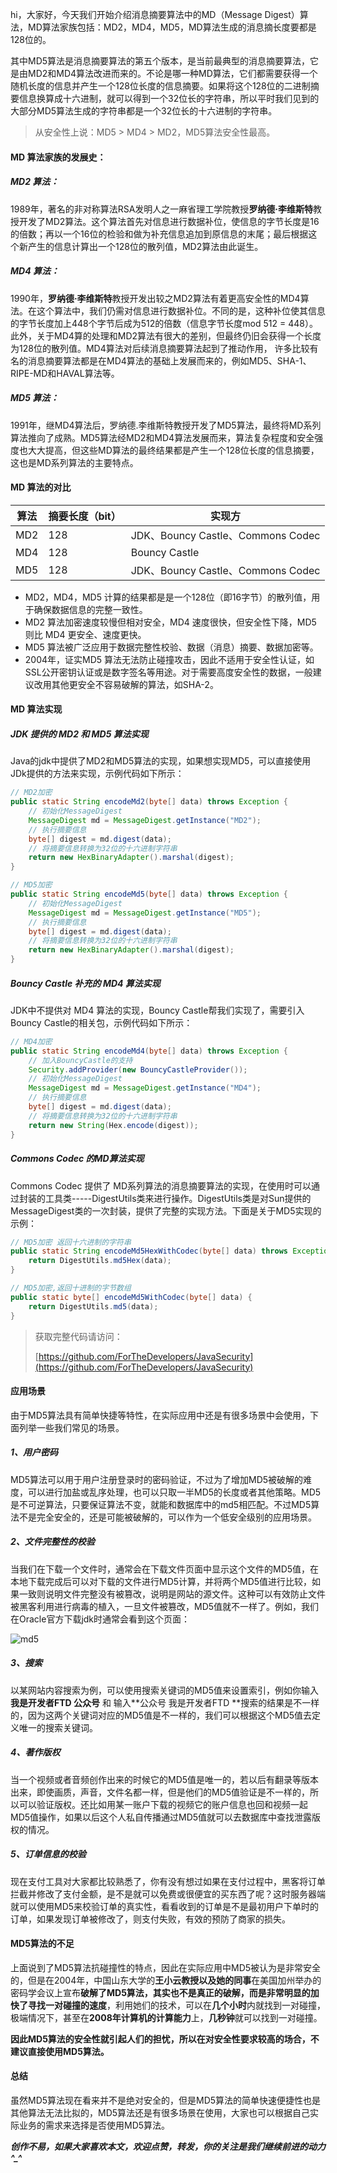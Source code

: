 hi，大家好，今天我们开始介绍消息摘要算法中的MD（Message Digest）算法，MD算法家族包括：MD2，MD4，MD5，MD算法生成的消息摘长度要都是128位的。

其中MD5算法是消息摘要算法的第五个版本，是当前最典型的消息摘要算法，它是由MD2和MD4算法改进而来的。不论是哪一种MD算法，它们都需要获得一个随机长度的信息并产生一个128位长度的信息摘要。如果将这个128位的二进制摘要信息换算成十六进制，就可以得到一个32位长的字符串，所以平时我们见到的大部分MD5算法生成的字符串都是一个32位长的十六进制的字符串。

> 从安全性上说：MD5 > MD4 > MD2，MD5算法安全性最高。

#### MD 算法家族的发展史：

##### MD2 算法：

1989年，著名的非对称算法RSA发明人之一麻省理工学院教授**罗纳德·李维斯特**教授开发了MD2算法。这个算法首先对信息进行数据补位，使信息的字节长度是16的倍数；再以一个16位的检验和做为补充信息追加到原信息的末尾；最后根据这个新产生的信息计算出一个128位的散列值，MD2算法由此诞生。

##### MD4 算法：

1990年，**罗纳德·李维斯特**教授开发出较之MD2算法有着更高安全性的MD4算法。在这个算法中，我们仍需对信息进行数据补位。不同的是，这种补位使其信息的字节长度加上448个字节后成为512的倍数（信息字节长度mod 512 = 448）。此外，关于MD4算的处理和MD2算法有很大的差别，但最终仍旧会获得一个长度为128位的散列值。MD4算法对后续消息摘要算法起到了推动作用， 许多比较有名的消息摘要算法都是在MD4算法的基础上发展而来的，例如MD5、SHA-1、RIPE-MD和HAVAL算法等。

##### MD5 算法：

1991年，继MD4算法后，罗纳德.李维斯特教授开发了MD5算法，最终将MD系列算法推向了成熟。MD5算法经MD2和MD4算法发展而来，算法复杂程度和安全强度也大大提高，但这些MD算法的最终结果都是产生一个128位长度的信息摘要，这也是MD系列算法的主要特点。

#### MD 算法的对比

| 算法 | 摘要长度（bit） | 实现方                            |
| ---- | --------------- | --------------------------------- |
| MD2  | 128             | JDK、Bouncy Castle、Commons Codec |
| MD4  | 128             | Bouncy Castle                     |
| MD5  | 128             | JDK、Bouncy Castle、Commons Codec |

- MD2，MD4，MD5 计算的结果都是是一个128位（即16字节）的散列值，用于确保数据信息的完整一致性。
- MD2 算法加密速度较慢但相对安全，MD4 速度很快，但安全性下降，MD5 则比 MD4 更安全、速度更快。
- MD5 算法被广泛应用于数据完整性校验、数据（消息）摘要、数据加密等。
- 2004年，证实MD5 算法无法防止碰撞攻击，因此不适用于安全性认证，如SSL公开密钥认证或是数字签名等用途。对于需要高度安全性的数据，一般建议改用其他更安全不容易破解的算法，如SHA-2。

#### MD 算法实现

##### JDK 提供的 MD2 和 MD5 算法实现

Java的jdk中提供了MD2和MD5算法的实现，如果想实现MD5，可以直接使用JDk提供的方法来实现，示例代码如下所示：

```java
// MD2加密
public static String encodeMd2(byte[] data) throws Exception {
    // 初始化MessageDigest
    MessageDigest md = MessageDigest.getInstance("MD2");
    // 执行摘要信息
    byte[] digest = md.digest(data);
    // 将摘要信息转换为32位的十六进制字符串
    return new HexBinaryAdapter().marshal(digest);
}

// MD5加密
public static String encodeMd5(byte[] data) throws Exception {
    // 初始化MessageDigest
    MessageDigest md = MessageDigest.getInstance("MD5");
    // 执行摘要信息
    byte[] digest = md.digest(data);
    // 将摘要信息转换为32位的十六进制字符串
    return new HexBinaryAdapter().marshal(digest);
}
```

##### Bouncy Castle 补充的 MD4 算法实现

JDK中不提供对 MD4 算法的实现，Bouncy Castle帮我们实现了，需要引入Bouncy Castle的相关包，示例代码如下所示：

```java
// MD4加密
public static String encodeMd4(byte[] data) throws Exception {
    // 加入BouncyCastle的支持
    Security.addProvider(new BouncyCastleProvider());
    // 初始化MessageDigest
    MessageDigest md = MessageDigest.getInstance("MD4");
    // 执行摘要信息
    byte[] digest = md.digest(data);
    // 将摘要信息转换为32位的十六进制字符串
    return new String(Hex.encode(digest));
}
```

##### Commons Codec 的MD算法实现

Commons Codec 提供了 MD系列算法的消息摘要算法的实现，在使用时可以通过封装的工具类-----DigestUtils类来进行操作。DigestUtils类是对Sun提供的MessageDigest类的一次封装，提供了完整的实现方法。下面是关于MD5实现的示例：

```java
// MD5加密 返回十六进制的字符串
public static String encodeMd5HexWithCodec(byte[] data) throws Exception {
    return DigestUtils.md5Hex(data);
}

// MD5加密,返回十进制的字节数组
public static byte[] encodeMd5WithCodec(byte[] data) {
    return DigestUtils.md5(data);
}
```

> 获取完整代码请访问：
>
> [https://github.com/ForTheDevelopers/JavaSecurity](https://github.com/ForTheDevelopers/JavaSecurity)

#### 应用场景

由于MD5算法具有简单快捷等特性，在实际应用中还是有很多场景中会使用，下面列举一些我们常见的场景。

##### 1、用户密码

MD5算法可以用于用户注册登录时的密码验证，不过为了增加MD5被破解的难度，可以进行加盐或乱序处理，也可以只取一半MD5的长度或者其他策略。MD5是不可逆算法，只要保证算法不变，就能和数据库中的md5相匹配。不过MD5算法不是完全安全的，还是可能被破解的，可以作为一个低安全级别的应用场景。

##### 2、文件完整性的校验

当我们在下载一个文件时，通常会在下载文件页面中显示这个文件的MD5值，在本地下载完成后可以对下载的文件进行MD5计算，并将两个MD5值进行比较，如果一致则说明文件完整没有被篡改，说明是网站的源文件。这种可以有效防止文件被黑客利用进行病毒的植入，一旦文件被篡改，MD5值就不一样了。例如，我们在Oracle官方下载jdk时通常会看到这个页面：

![md5](https://p3-juejin.byteimg.com/tos-cn-i-k3u1fbpfcp/e7343a5bee3142ef8c980655b53d708b~tplv-k3u1fbpfcp-watermark.image)

##### 3、搜索

以某网站内容搜索为例，可以使用搜索关键词的MD5值来设置索引，例如你输入**我是开发者FTD 公众号** 和 输入**公众号 我是开发者FTD **搜索的结果是不一样的，因为这两个关键词对应的MD5值是不一样的，我们可以根据这个MD5值去定义唯一的搜索关键词。

##### 4、著作版权

当一个视频或者音频创作出来的时候它的MD5值是唯一的，若以后有翻录等版本出来，即使画质，声音，文件名都一样，但是他们的MD5值验证是不一样的，所以可以验证版权。还比如用某一账户下载的视频它的账户信息也回和视频一起MD5值操作，如果以后这个人私自传播通过MD5值就可以去数据库中查找泄露版权的情况。

##### 5、订单信息的校验

现在支付工具对大家都比较熟悉了，你有没有想过如果在支付过程中，黑客将订单拦截并修改了支付金额，是不是就可以免费或很便宜的买东西了呢？这时服务器端就可以使用MD5来校验订单的真实性，看看收到的订单是不是最初用户下单时的订单，如果发现订单被修改了，则支付失败，有效的预防了商家的损失。

#### MD5算法的不足

上面说到了MD5算法抗碰撞性的特点，因此在实际应用中MD5被认为是非常安全的，但是在2004年，中国山东大学的**王小云教授以及她的同事**在美国加州举办的密码学会议上宣布**破解了MD5算法，其实也不是真正的破解，而是非常明显的加快了寻找一对碰撞的速度**，利用她们的技术，可以在**几个小时**内就找到一对碰撞，极端情况下，甚至在**2008年计算机的计算能力**上，**几秒钟**就可以找到一对碰撞。

**因此MD5算法的安全性就引起人们的担忧，所以在对安全性要求较高的场合，不建议直接使用MD5算法。**

#### 总结

虽然MD5算法现在看来并不是绝对安全的，但是MD5算法的简单快速便捷性也是其他算法无法比拟的，MD5算法还是有很多场景在使用，大家也可以根据自己实际业务的需求来选择是否使用MD5算法。

***创作不易，如果大家喜欢本文，欢迎点赞，转发，你的关注是我们继续前进的动力^_^***